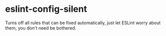 # eslint-config-silent
Turns off all rules that can be fixed automatically, just let ESLint worry about them, you don't need be bothered.
